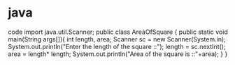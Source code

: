 # java
code
import java.util.Scanner;
public class AreaOfSquare {
   public static void main(String args[]){
      int length, area;
      Scanner sc = new Scanner(System.in);
      System.out.println("Enter the length of the square ::");
      length = sc.nextInt();
      area = length* length;
      System.out.println("Area of the square is ::"+area);
   }
}
